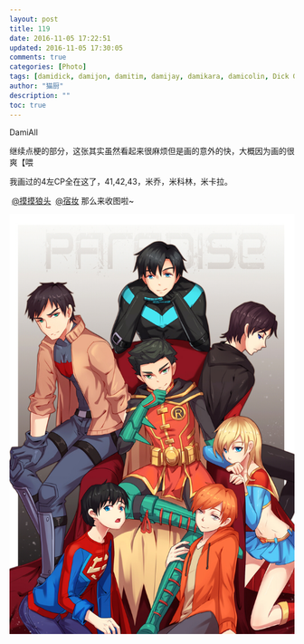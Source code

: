 ```yaml
---
layout: post
title: 119
date: 2016-11-05 17:22:51
updated: 2016-11-05 17:30:05
comments: true
categories: [Photo]
tags: [damidick, damijon, damitim, damijay, damikara, damicolin, Dick Grayson, Damian Wayne, Jason Todd, tim drake]
author: "猫厨"
description: ""
toc: true
---
```


<p>DamiAll</p> 
<p>继续点梗的部分，这张其实虽然看起来很麻烦但是画的意外的快，大概因为画的很爽【喂</p> 
<p>我画过的4左CP全在这了，41,42,43，米乔，米科林，米卡拉。</p> 
<p>&nbsp;<a target="_blank" loftermentionblogid="481559901" href="http://www.lofter.com/mentionredirect.do?blogId=481559901"  >@摸摸狼头</a>&nbsp;&nbsp;<a target="_blank" loftermentionblogid="482060235" href="http://www.lofter.com/mentionredirect.do?blogId=482060235"  >@宿妆</a>&nbsp;那么来收图啦~</p>

![](https://raw.githubusercontent.com/alicewish/meowchain247/master/img_cVZNdzJtQk9JV2R3b2RYcGVWTDljMGh6RUo4OEh3V3k5M1JHREZNbkx5UjgrQkd3M0wwUE93PT0.jpg)